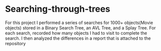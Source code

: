 # Searching-through-trees

For this project I performed a series of searches for 1000+ objects(Movie objects) stored in a Binary
Search Tree, an AVL Tree, and a Splay Tree. For each search, recorded how many objects
I had to visit to complete the search. I then analyzed the differences in a report that is attached to the repository

